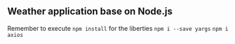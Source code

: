 ## Weather application base on Node.js

Remember to execute ```npm install``` for the liberties
```npm i --save yargs```
```npm i axios```
